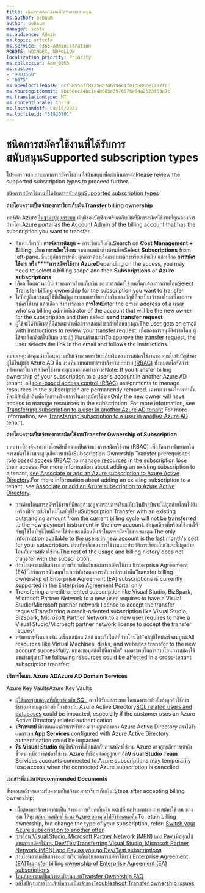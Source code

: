 ```yaml
---
title: ชนิดการสมัครใช้งานที่ได้รับการสนับสนุน
ms.author: pebaum
author: pebaum
manager: scotv
ms.audience: Admin
ms.topic: article
ms.service: o365-administration
ROBOTS: NOINDEX, NOFOLLOW
localization_priority: Priority
ms.collection: Adm_O365
ms.custom:
- "9003560"
- "6675"
ms.openlocfilehash: dcf5855bff8725ea746196c1f07d689ce1797f8c
ms.sourcegitcommit: 8bc60ec34bc1e40685e3976576e04a2623f63a7c
ms.translationtype: MT
ms.contentlocale: th-TH
ms.lasthandoff: 04/15/2021
ms.locfileid: "51820701"
---
```

# <a name="supported-subscription-types"></a><span data-ttu-id="0d868-102">ชนิดการสมัครใช้งานที่ได้รับการสนับสนุน</span><span class="sxs-lookup"><span data-stu-id="0d868-102">Supported subscription types</span></span>

<span data-ttu-id="0d868-103">โปรดตรวจสอบประเภทการสมัครใช้งานที่สนับสนุนเพื่อดําเนินการต่อ</span><span class="sxs-lookup"><span data-stu-id="0d868-103">Please review the supported subscription types to proceed further.</span></span>

[<span data-ttu-id="0d868-104">ชนิดการสมัครใช้งานที่ได้รับการสนับสนุน</span><span class="sxs-lookup"><span data-stu-id="0d868-104">Supported subscription types</span></span>](https://docs.microsoft.com/azure/billing/billing-subscription-transfer?WT.mc_id=Portal-Microsoft_Azure_Support#supported-subscription-types)

<span data-ttu-id="0d868-105">**ถ่ายโอนความเป็นเจ้าของการเรียกเก็บเงิน**</span><span class="sxs-lookup"><span data-stu-id="0d868-105">**Transfer billing ownership**</span></span>

<span data-ttu-id="0d868-106">พอร์ทัล Azure [ในฐานะผู้ดูแลระบบ](https://ms.portal.azure.com/) บัญชีของบัญชีการเรียกเก็บเงินที่มีการสมัครใช้งานที่คุณต้องการถ่ายโอน</span><span class="sxs-lookup"><span data-stu-id="0d868-106">Azure portal as the [Account Admin](https://ms.portal.azure.com/) of the billing account that has the subscription you want to transfer</span></span>

- <span data-ttu-id="0d868-107">ค้นหาเกี่ยวกับ **การจัดการต้นทุน +** การเรียกเก็บเงิน</span><span class="sxs-lookup"><span data-stu-id="0d868-107">Search on **Cost Management + Billing**.</span></span> <span data-ttu-id="0d868-108">**เลือก การสมัครใช้งาน** จากบานหน้าต่างด้านซ้าย</span><span class="sxs-lookup"><span data-stu-id="0d868-108">Select **Subscriptions** from left-pane.</span></span> <span data-ttu-id="0d868-109">ขึ้นอยู่กับการเข้าถึง คุณอาจต้องเลือกขอบเขตการเรียกเก็บเงิน แล้วเลือก **การสมัครใช้งาน หรือ\*\*\*\*การสมัครใช้งาน Azure**</span><span class="sxs-lookup"><span data-stu-id="0d868-109">Depending on the access, you may need to select a billing scope and then **Subscriptions** or **Azure subscriptions**.</span></span>
- <span data-ttu-id="0d868-110">เลือก โอนความเป็นเจ้าของการเรียกเก็บเงิน ของการสมัครใช้งานที่คุณต้องการถ่ายโอน</span><span class="sxs-lookup"><span data-stu-id="0d868-110">Select Transfer billing ownership for the subscription you want to transfer</span></span>
- <span data-ttu-id="0d868-111">ใส่ที่อยู่อีเมลของผู้ใช้ที่เป็นผู้ดูแลระบบการเรียกเก็บเงินของบัญชีที่จะเป็นเจ้าของใหม่เพื่อขอการสมัครใช้งาน แล้วเลือก ส่งการร้องขอ **การโอน**</span><span class="sxs-lookup"><span data-stu-id="0d868-111">Enter the email address of a user who's a billing administrator of the account that will be the new owner for the subscription and then select **send transfer request**</span></span>
- <span data-ttu-id="0d868-112">ผู้ใช้จะได้รับอีเมลที่มีคําแนะนําเพื่อตรวจสอบคําขอถ่ายโอนของคุณ</span><span class="sxs-lookup"><span data-stu-id="0d868-112">The user gets an email with instructions to review your transfer request.</span></span> <span data-ttu-id="0d868-113">เมื่อต้องการอนุมัติคําขอโอน ผู้ใช้จะเลือกลิงก์ในอีเมล และปฏิบัติตามคําแนะนํา</span><span class="sxs-lookup"><span data-stu-id="0d868-113">To approve the transfer request, the user selects the link in the email and follows the instructions.</span></span>

<span data-ttu-id="0d868-114">หมายเหตุ: ถ้าคุณถ่ายโอนความเป็นเจ้าของการเรียกเก็บเงินของการสมัครใช้งานของคุณไปยังบัญชีของผู้ใช้ในผู้เช่า Azure AD อื่น งานที่มอบหมายการเข้าถึงตามบทบาท [(RBAC)](https://docs.microsoft.com/azure/role-based-access-control/overview?WT.mc_id=Portal-Microsoft_Azure_Support) ทั้งหมดเพื่อจัดการทรัพยากรในการสมัครใช้งานจะถูกเอาออกอย่างถาวร</span><span class="sxs-lookup"><span data-stu-id="0d868-114">Note: If you transfer billing ownership of your subscription to a user's account in another Azure AD tenant, all [role-based access control (RBAC)](https://docs.microsoft.com/azure/role-based-access-control/overview?WT.mc_id=Portal-Microsoft_Azure_Support) assignments to manage resources in the subscription are permanently removed.</span></span> <span data-ttu-id="0d868-115">เฉพาะเจ้าของใหม่เท่านั้นที่จะมีสิทธิ์เข้าถึงเพื่อจัดการทรัพยากรในการสมัครใช้งาน</span><span class="sxs-lookup"><span data-stu-id="0d868-115">Only the new owner will have access to manage resources in the subscription.</span></span> <span data-ttu-id="0d868-116">For more information, see [Transferring subscription to a user in another Azure AD tenant](https://docs.microsoft.com/azure/active-directory/managed-identities-azure-resources/known-issues?WT.mc_id=Portal-Microsoft_Azure_Support).</span><span class="sxs-lookup"><span data-stu-id="0d868-116">For more information, see [Transferring subscription to a user in another Azure AD tenant](https://docs.microsoft.com/azure/active-directory/managed-identities-azure-resources/known-issues?WT.mc_id=Portal-Microsoft_Azure_Support).</span></span>

<span data-ttu-id="0d868-117">**ถ่ายโอนความเป็นเจ้าของการสมัครใช้งาน**</span><span class="sxs-lookup"><span data-stu-id="0d868-117">**Transfer Ownership of Subscription**</span></span>

<span data-ttu-id="0d868-118">บทบาทเบื้องต้นของการโอนสิทธิ์ความเป็นเจ้าของการสมัครใช้งาน (RBAC) เพื่อจัดการทรัพยากรในการสมัครใช้งานจะสูญเสียการเข้าถึง</span><span class="sxs-lookup"><span data-stu-id="0d868-118">Subscription Ownership Transfer prerequisites role based access (RBAC) to manage resources in the subscription lose their access.</span></span> <span data-ttu-id="0d868-119">For more information about adding an existing subscription to a tenant, [see Associate or add an Azure subscription to Azure Active Directory](https://docs.microsoft.com/azure/active-directory/fundamentals/active-directory-how-subscriptions-associated-directory?WT.mc_id=Portal-Microsoft_Azure_Support).</span><span class="sxs-lookup"><span data-stu-id="0d868-119">For more information about adding an existing subscription to a tenant, see [Associate or add an Azure subscription to Azure Active Directory](https://docs.microsoft.com/azure/active-directory/fundamentals/active-directory-how-subscriptions-associated-directory?WT.mc_id=Portal-Microsoft_Azure_Support).</span></span>

- <span data-ttu-id="0d868-120">การถ่ายโอนการสมัครใช้งานที่มียอดค้างอยู่จากรอบการเรียกเก็บเงินปัจจุบันจะไม่ถูกถ่ายโอนไปยังเครื่องมือการช้เงินใหม่ในบัญชีใหม่</span><span class="sxs-lookup"><span data-stu-id="0d868-120">Subscription Transfer with an existing outstanding amount from the current billing cycle will not be transferred to the new payment instrument in the new account.</span></span> <span data-ttu-id="0d868-121">ข้อมูลเดียวที่พร้อมใช้งานให้กับผู้ใช้ในบัญชีใหม่คือค่าใช้จ่ายของเดือนที่แล้วในการสมัครใช้งานของคุณ</span><span class="sxs-lookup"><span data-stu-id="0d868-121">The only information available to the users in new account is the last month's cost for your subscription.</span></span> <span data-ttu-id="0d868-122">ส่วนที่เหลือของการใช้งานและประวัติการเรียกเก็บเงินจะไม่ถูกถ่ายโอนกับการสมัครใช้งาน</span><span class="sxs-lookup"><span data-stu-id="0d868-122">The rest of the usage and billing history does not transfer with the subscription.</span></span>
- <span data-ttu-id="0d868-123">ถ่ายโอนความเป็นเจ้าของการเรียกเก็บเงินของการสมัครใช้งาน Enterprise Agreement (EA) ได้รับการสนับสนุนในพอร์ทัลข้อตกลงระดับองค์กรเท่านั้น</span><span class="sxs-lookup"><span data-stu-id="0d868-123">Transfer billing ownership of Enterprise Agreement (EA) subscriptions is currently supported in the Enterprise Agreement Portal only</span></span>
- <span data-ttu-id="0d868-124">Transfering a credit-oriented subscription like Visual Studio, BizSpark, Microsoft Partner Network to a new user requires to have a Visual Studio/Microsoft partner network license to accept the transfer request</span><span class="sxs-lookup"><span data-stu-id="0d868-124">Transferring a credit-oriented subscription like Visual Studio, BizSpark, Microsoft Partner Network to a new user requires to have a Visual Studio/Microsoft partner network license to accept the transfer request</span></span>
- <span data-ttu-id="0d868-125">ทรัพยากรทั้งหมด เช่น เครื่องเสมือน ดิสก์ และเว็บไซต์ที่ถ่ายโอนไปยังบัญชีใหม่เสร็จสมบูรณ์</span><span class="sxs-lookup"><span data-stu-id="0d868-125">All resources like Virtual Machines, disks, and websites transfer to the new account successfully.</span></span> <span data-ttu-id="0d868-126">แหล่งข้อมูลต่อไปนี้อาจได้รับผลกระทบในการถ่ายโอนการสมัครใช้งานข้ามผู้เช่า:</span><span class="sxs-lookup"><span data-stu-id="0d868-126">The following resources could be affected in a cross-tenant subscription transfer:</span></span>

<span data-ttu-id="0d868-127">**บริการโดเมน Azure AD**</span><span class="sxs-lookup"><span data-stu-id="0d868-127">**Azure AD Domain Services**</span></span>

<span data-ttu-id="0d868-128">Azure Key Vaults</span><span class="sxs-lookup"><span data-stu-id="0d868-128">Azure Key Vaults</span></span>

- <span data-ttu-id="0d868-129">[ผู้ใช้และฐานข้อมูลที่เกี่ยวข้องกับ SQL](https://docs.microsoft.com/azure/sql-database/sql-database-aad-authentication-configure?WT.mc_id=Portal-Microsoft_Azure_Support) อาจได้รับผลกระทบ โดยเฉพาะอย่างยิ่งถ้าลูกค้าใช้การรับรองความถูกต้องที่เกี่ยวข้องกับ Azure Active Directory</span><span class="sxs-lookup"><span data-stu-id="0d868-129">[SQL related users and databases](https://docs.microsoft.com/azure/sql-database/sql-database-aad-authentication-configure?WT.mc_id=Portal-Microsoft_Azure_Support) could be impacted, especially if the customer uses an Azure Active Directory related authentication</span></span>
- <span data-ttu-id="0d868-130">**บริการแอป** ที่กําหนดค่าด้วยการรับรองความถูกต้องของ Azure Active Directory อาจได้รับผลกระทบ</span><span class="sxs-lookup"><span data-stu-id="0d868-130">**App Services** configured with Azure Active Directory authentication could be impacted</span></span>
- <span data-ttu-id="0d868-131">**ทีม Visual Studio** บัญชีบริการที่เชื่อมต่อกับการสมัครใช้งาน Azure อาจสูญเสียการเข้าถึงชั่วคราวเมื่อการสมัครใช้งาน Azure ที่เชื่อมต่ออยู่ถูกยกเลิก</span><span class="sxs-lookup"><span data-stu-id="0d868-131">**Visual Studio Team** Services accounts connected to Azure subscriptions may temporarily lose access when the connected Azure subscription is cancelled</span></span>

<span data-ttu-id="0d868-132">**เอกสารที่แนะนา**</span><span class="sxs-lookup"><span data-stu-id="0d868-132">**Recommended Documents**</span></span>

<span data-ttu-id="0d868-133">ขั้นตอนหลังจากยอมรับความเป็นเจ้าของการเรียกเก็บเงิน:</span><span class="sxs-lookup"><span data-stu-id="0d868-133">Steps after accepting billing ownership:</span></span>

- <span data-ttu-id="0d868-134">เมื่อต้องการรักษาความเป็นเจ้าของการเรียกเก็บเงิน แต่เปลี่ยนประเภทของการสมัครใช้งาน ของคุณ ให้ดู: [สลับการสมัครใช้งาน Azure ของคุณไปยังข้อเสนออื่น](https://docs.microsoft.com/azure/billing/billing-how-to-switch-azure-offer?WT.mc_id=Portal-Microsoft_Azure_Support)</span><span class="sxs-lookup"><span data-stu-id="0d868-134">To retain billing ownership, but change the type of your subscription, refer: [Switch your Azure subscription to another offer](https://docs.microsoft.com/azure/billing/billing-how-to-switch-azure-offer?WT.mc_id=Portal-Microsoft_Azure_Support)</span></span>
- [<span data-ttu-id="0d868-135">การโอน Visual Studio, Microsoft Partner Network (MPN) และ Pay เมื่อคุณใช้งานการสมัครใช้งาน Dev/Test</span><span class="sxs-lookup"><span data-stu-id="0d868-135">Transferring Visual Studio, Microsoft Partner Network (MPN) and Pay as you go Dev/Test subscriptions</span></span>](https://docs.microsoft.com/azure/billing/billing-subscription-transfer?WT.mc_id=Portal-Microsoft_Azure_Support#transferring-visual-studio-microsoft-partner-network-mpn-and-pay-as-you-go-devtest-subscriptions)
- [<span data-ttu-id="0d868-136">ถ่ายโอนความเป็นเจ้าของการเรียกเก็บเงินของการสมัครใช้งาน Enterprise Agreement (EA)</span><span class="sxs-lookup"><span data-stu-id="0d868-136">Transfer billing ownership of Enterprise Agreement (EA) subscriptions</span></span>](https://docs.microsoft.com/azure/billing/billing-subscription-transfer?WT.mc_id=Portal-Microsoft_Azure_Support#transfer-billing-ownership-of-enterprise-agreement-ea-subscriptions)
- [<span data-ttu-id="0d868-137">โอนย้ายความเป็นเจ้าของที่ถามบ่อย</span><span class="sxs-lookup"><span data-stu-id="0d868-137">Transfer Ownership FAQ</span></span>](https://docs.microsoft.com/azure/billing/billing-subscription-transfer?WT.mc_id=Portal-Microsoft_Azure_Support#frequently-asked-questions-faq-for-senders)
- [<span data-ttu-id="0d868-138">แก้ไขปัญหาการโอนสิทธิ์ความเป็นเจ้าของ</span><span class="sxs-lookup"><span data-stu-id="0d868-138">Troubleshoot Transfer ownership issues</span></span>](https://docs.microsoft.com/azure/billing/billing-subscription-transfer?WT.mc_id=Portal-Microsoft_Azure_Support#troubleshooting)